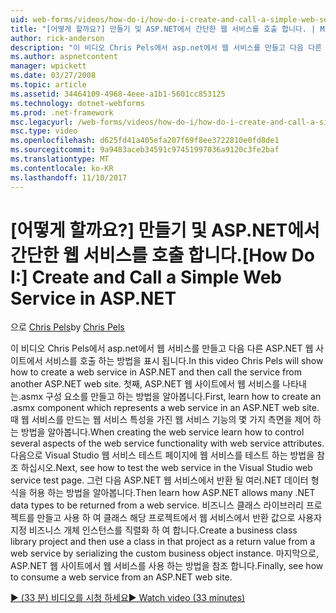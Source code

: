 ```yaml
---
uid: web-forms/videos/how-do-i/how-do-i-create-and-call-a-simple-web-service-in-aspnet
title: "[어떻게 할까요?] 만들기 및 ASP.NET에서 간단한 웹 서비스를 호출 합니다. | Microsoft Docs"
author: rick-anderson
description: "이 비디오 Chris Pels에서 asp.net에서 웹 서비스를 만들고 다음 다른 ASP.NET 웹 사이트에서 서비스를 호출 하는 방법을 표시 됩니다. 첫째,를 만드는 방법을 알아보기..."
ms.author: aspnetcontent
manager: wpickett
ms.date: 03/27/2008
ms.topic: article
ms.assetid: 34464109-4968-4eee-a1b1-5601cc853125
ms.technology: dotnet-webforms
ms.prod: .net-framework
msc.legacyurl: /web-forms/videos/how-do-i/how-do-i-create-and-call-a-simple-web-service-in-aspnet
msc.type: video
ms.openlocfilehash: d625fd41a405efa207f69f8ee3722810e0fd8de1
ms.sourcegitcommit: 9a9483aceb34591c97451997036a9120c3fe2baf
ms.translationtype: MT
ms.contentlocale: ko-KR
ms.lasthandoff: 11/10/2017
---
```

<a name="how-do-i-create-and-call-a-simple-web-service-in-aspnet"></a><span data-ttu-id="b66c3-104">[어떻게 할까요?] 만들기 및 ASP.NET에서 간단한 웹 서비스를 호출 합니다.</span><span class="sxs-lookup"><span data-stu-id="b66c3-104">[How Do I:] Create and Call a Simple Web Service in ASP.NET</span></span>
====================
<span data-ttu-id="b66c3-105">으로 [Chris Pels](https://twitter.com/chrispels)</span><span class="sxs-lookup"><span data-stu-id="b66c3-105">by [Chris Pels](https://twitter.com/chrispels)</span></span>

<span data-ttu-id="b66c3-106">이 비디오 Chris Pels에서 asp.net에서 웹 서비스를 만들고 다음 다른 ASP.NET 웹 사이트에서 서비스를 호출 하는 방법을 표시 됩니다.</span><span class="sxs-lookup"><span data-stu-id="b66c3-106">In this video Chris Pels will show how to create a web service in ASP.NET and then call the service from another ASP.NET web site.</span></span> <span data-ttu-id="b66c3-107">첫째, ASP.NET 웹 사이트에서 웹 서비스를 나타내는.asmx 구성 요소를 만들고 하는 방법을 알아봅니다.</span><span class="sxs-lookup"><span data-stu-id="b66c3-107">First, learn how to create an .asmx component which represents a web service in an ASP.NET web site.</span></span> <span data-ttu-id="b66c3-108">때 웹 서비스를 만드는 웹 서비스 특성을 가진 웹 서비스 기능의 몇 가지 측면을 제어 하는 방법을 알아봅니다.</span><span class="sxs-lookup"><span data-stu-id="b66c3-108">When creating the web service learn how to control several aspects of the web service functionality with web service attributes.</span></span> <span data-ttu-id="b66c3-109">다음으로 Visual Studio 웹 서비스 테스트 페이지에 웹 서비스를 테스트 하는 방법을 참조 하십시오.</span><span class="sxs-lookup"><span data-stu-id="b66c3-109">Next, see how to test the web service in the Visual Studio web service test page.</span></span> <span data-ttu-id="b66c3-110">그런 다음 ASP.NET 웹 서비스에서 반환 될 여러.NET 데이터 형식을 허용 하는 방법을 알아봅니다.</span><span class="sxs-lookup"><span data-stu-id="b66c3-110">Then learn how ASP.NET allows many .NET data types to be returned from a web service.</span></span> <span data-ttu-id="b66c3-111">비즈니스 클래스 라이브러리 프로젝트를 만들고 사용 하 여 클래스 해당 프로젝트에서 웹 서비스에서 반환 값으로 사용자 지정 비즈니스 개체 인스턴스를 직렬화 하 여 합니다.</span><span class="sxs-lookup"><span data-stu-id="b66c3-111">Create a business class library project and then use a class in that project as a return value from a web service by serializing the custom business object instance.</span></span> <span data-ttu-id="b66c3-112">마지막으로, ASP.NET 웹 사이트에서 웹 서비스를 사용 하는 방법을 참조 합니다.</span><span class="sxs-lookup"><span data-stu-id="b66c3-112">Finally, see how to consume a web service from an ASP.NET web site.</span></span>

[<span data-ttu-id="b66c3-113">&#9654; (33 분) 비디오를 시청 하세요</span><span class="sxs-lookup"><span data-stu-id="b66c3-113">&#9654; Watch video (33 minutes)</span></span>](https://channel9.msdn.com/Blogs/ASP-NET-Site-Videos/how-do-i-create-and-call-a-simple-web-service-in-aspnet)
